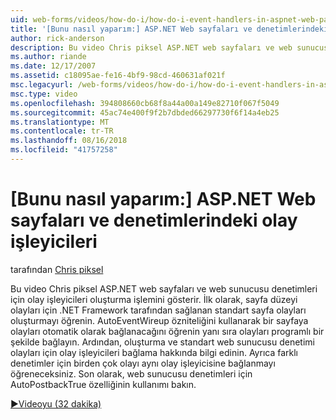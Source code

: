 ```yaml
---
uid: web-forms/videos/how-do-i/how-do-i-event-handlers-in-aspnet-web-pages-and-controls
title: '[Bunu nasıl yaparım:] ASP.NET Web sayfaları ve denetimlerindeki olay işleyicileri | Microsoft Docs'
author: rick-anderson
description: Bu video Chris piksel ASP.NET web sayfaları ve web sunucusu denetimleri için olay işleyicileri oluşturma işlemini gösterir. İlk olarak, sayfa düzeyinde olaylar f oluşturma konusunda bilgi edinin...
ms.author: riande
ms.date: 12/17/2007
ms.assetid: c18095ae-fe16-4bf9-98cd-460631af021f
msc.legacyurl: /web-forms/videos/how-do-i/how-do-i-event-handlers-in-aspnet-web-pages-and-controls
msc.type: video
ms.openlocfilehash: 394808660cb68f8a44a00a149e82710f067f5049
ms.sourcegitcommit: 45ac74e400f9f2b7dbded66297730f6f14a4eb25
ms.translationtype: MT
ms.contentlocale: tr-TR
ms.lasthandoff: 08/16/2018
ms.locfileid: "41757258"
---
```

<a name="how-do-i-event-handlers-in-aspnet-web-pages-and-controls"></a>[Bunu nasıl yaparım:] ASP.NET Web sayfaları ve denetimlerindeki olay işleyicileri
====================
tarafından [Chris piksel](https://twitter.com/chrispels)

Bu video Chris piksel ASP.NET web sayfaları ve web sunucusu denetimleri için olay işleyicileri oluşturma işlemini gösterir. İlk olarak, sayfa düzeyi olayları için .NET Framework tarafından sağlanan standart sayfa olayları oluşturmayı öğrenin. AutoEventWireup özniteliğini kullanarak bir sayfaya olayları otomatik olarak bağlanacağını öğrenin yanı sıra olayları programlı bir şekilde bağlayın. Ardından, oluşturma ve standart web sunucusu denetimi olayları için olay işleyicileri bağlama hakkında bilgi edinin. Ayrıca farklı denetimler için birden çok olayı aynı olay işleyicisine bağlanmayı öğreneceksiniz. Son olarak, web sunucusu denetimleri için AutoPostbackTrue özelliğinin kullanımı bakın.

[&#9654;Videoyu (32 dakika)](https://channel9.msdn.com/Blogs/ASP-NET-Site-Videos/how-do-i-event-handlers-in-aspnet-web-pages-and-controls)
